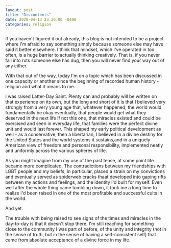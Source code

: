 ```yaml
---
layout: post
title: "Discontents"
date: 2020-04-13 23:30:00 -0400
categories: religion
---
```

If you haven't figured it out already, this blog is not intended to be a project where I'm afraid to say something simply because someone else may have said it better elsewhere. I think that mindset, which I've operated in too often, is a huge barrier to actually thinking creatively. That is, if you never fall into ruts someone else has dug, then you will never find your way out of any either.

With that out of the way, today I'm on a topic which has been discussed in one capacity or another since the beginning of recorded human history - religion and what it means to me.

I was raised Latter-Day Saint. Plenty can and probably will be written on that experience on its own, but the long and short of it is that I believed very strongly from a very young age that, whatever happened, the world would fundamentally be okay eventually, that people would get what they deserved in the next life if not this one, that miracles existed and could be exercised and seen in everyday life, that families were the perfect divine unit and would last forever. This shaped my early political development as well - as a conservative, then a libertarian, I believed in a divine destiny for the United States and the world systems it sustains,and in a uniquely American view of freedom and personal responsibility, implemented neatly and uniformly across the various spheres of life.

As you might imagine from my use of the past tense, at some point life became more complicated. The contradictions between my friendships with LGBT people and my beliefs, in particular, placed a strain on my convictions and eventually served as spiderweb cracks thaat developed into gaping rifts between my actions and feelings, and the identity I'd built for myself. Even well after the whole thing came tumbling down, it took me a long time to realize I'd been raised in one of the most profitable and successful cults in the world.

And yet.

The trouble with being raised to see signs of the times and miracles in the day-to-day is that it doesn't stop there. I'm still reaching for something close to the community I was part of before, of the unity and integrity (not in the sense of truth, but in the sense of having a self-consistent self) that came from absolute acceptance of a divine force in my life. 
